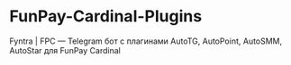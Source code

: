 # FunPay-Cardinal-Plugins
Fyntra | FPC — Telegram бот с плагинами AutoTG, AutoPoint, AutoSMM, AutoStar для FunPay Cardinal
